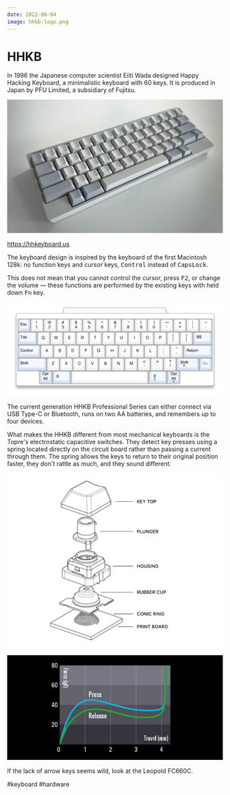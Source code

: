 ```yaml
---
date: 2022-06-04
image: hhkb-logo.png
---
```


# HHKB

In 1996 the Japanese computer scientist Eiiti Wada designed Happy Hacking Keyboard,
a minimalistic keyboard with 60 keys. It is produced in Japan by PFU Limited,
a subsidiary of Fujitsu.

![HHKB photo](hhkb.jpg "HHKB photo")

https://hhkeyboard.us

The keyboard design is inspired by the keyboard of the first Macintosh 128k:
no function keys and cursor keys, <kbd>Control</kbd> instead of <kbd>CapsLock</kbd>.

This does not mean that you cannot control the cursor, press <kbd>F2</kbd>, or change the
volume — these functions are performed by the existing keys with held down <kbd>Fn</kbd> key.

![HHKB Layout](hhkb-layout.png "HHKB Layout")

The current generation HHKB Professional Series can either connect via USB
Type-C or Bluetooth, runs on two AA batteries, and remembers up to four devices.

What makes the HHKB different from most mechanical keyboards is the Topre's
electrostatic capacitive switches. They detect key presses using a spring
located directly on the circuit board rather than passing a current through them.
The spring allows the keys to return to their original position faster,
they don't rattle as much, and they sound different.

![Topre switch](topre.jpg "Topre switch")

![Topre switch Force Diagram](topre-forcediagram.jpg "Topre switch Force Diagram")

If the lack of arrow keys seems wild, look at the Leopold FC660C.

#keyboard #hardware
